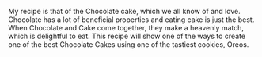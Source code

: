 My recipe is that of the Chocolate cake, which we all know of and love. Chocolate has a lot of beneficial properties and eating cake is just the best. When Chocolate and Cake come together, they make a heavenly match, which is delightful to eat. This recipe will show one of the ways to create one of the best Chocolate Cakes using one of the tastiest cookies, Oreos.